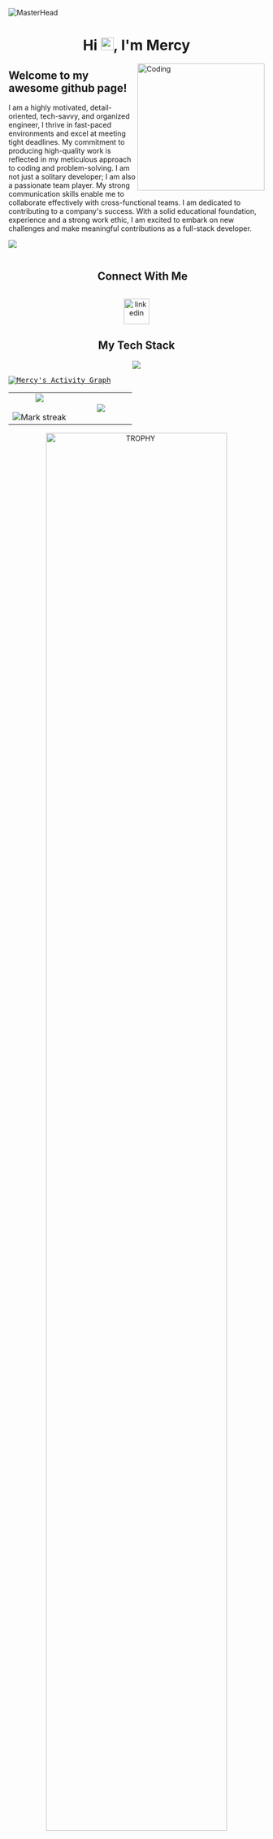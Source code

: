 ![MasterHead](https://developers.giphy.com/branch/master/static/api-512d36c09662682717108a38bbb5c57d.gif)


<h1 align="center">Hi <img src="https://media.giphy.com/media/hvRJCLFzcasrR4ia7z/giphy.gif" width = "25px">, I'm Mercy</h1>

<!-- <img align="right" alt="Coding" width="400" src="https://cdn.dribbble.com/users/1162077/screenshots/3848914/programmer.gif"> -->
<img align="right" alt="Coding" width="250" src="https://media.giphy.com/media/v1.Y2lkPTc5MGI3NjExMmMwNmNlOHRuNThlcTJ2eGR6cTRocWQxOWcxbW9wbjB4MjZ1b2kwbSZlcD12MV9pbnRlcm5hbF9naWZfYnlfaWQmY3Q9Zw/bGgsc5mWoryfgKBx1u/giphy.gif">


<div align="left">
  <h2>Welcome to my awesome github page!</h2>


  <p style="text-align: left;">I am a highly motivated, detail-oriented, tech-savvy, and organized engineer, I thrive in fast-paced environments and excel at meeting tight deadlines. My commitment to producing high-quality work is reflected in my meticulous approach to coding and problem-solving. I am not just a solitary developer; I am also a passionate team player. My strong communication skills enable me to collaborate effectively with cross-functional teams. I am dedicated to contributing to a company's success. With a solid educational foundation, experience and a strong work ethic, I am excited to embark on new challenges and make meaningful contributions as a full-stack developer.</p>
</div>

<!--horizontal divider(gradiant)-->
<img src="https://user-images.githubusercontent.com/73097560/115834477-dbab4500-a447-11eb-908a-139a6edaec5c.gif">

<!-- Connect with me -->
<!--h2 without bottom border-->
<div align="center">
  <div id="user-content-toc">
    <ul align="center">
      <summary><h2 style="display: inline-block">Connect With Me</h2></summary>
    </ul>
  </div>

  <!--icons and links-->
  <p align="center">
    <a href="https://www.linkedin.com/in/mihret-getachew/" target="blank"><img align="center" src="https://user-images.githubusercontent.com/88904952/234979284-68c11d7f-1acc-4f0c-ac78-044e1037d7b0.png" alt="linkedin" height="50" width="50" /></a>
  </p>
</div>


<h2 align="center">My Tech Stack</h2>
<!--tech stack icons-->
<p align="center">
  <a href="https://skillicons.dev">
    <img src="https://skillicons.dev/icons?i=angular,bootstrap,css,cypress,dart,docker,express,firebase,flutter,html,js,jquery,materialui,mongodb,mysql,nestjs,nextjs,nginx,nodejs,postgres,postman,prisma,react,redux,react,sequelize,tailwind,ts,vite,vscode,webpack,wordpress,npm,yarn&perline=6" />
  </a>
</p>

<samp>
  <a href="https://github.com/Mihret-Getachew">
    <img alt="Mercy's Activity Graph" src="https://github-readme-activity-graph.vercel.app/graph?username=Mihret-Getachew&theme=github-compact&hide_border=true" />
  </a>
  <br/>
</samp>

<!--- stats & Trophy (start) -->
<p align="center">
  <!--- stats (start) -->
<table align="center">
<tr border="0">
<td width="50%" align="center">
  
  <img  align="center"  src="https://github-readme-stats.vercel.app/api?username=Mihret-Getachew&theme=dark&show_icons=true&count_private=true&hide_border=true" />
  <br></br>
  <img  title="🔥 Get streak stats for your profile at git.io/streak-stats" alt="Mark streak" src="https://github-readme-streak-stats.herokuapp.com/?user=Mihret-Getachew&theme=dark&hide_border=true" /> 
</td>

<td width="50%" align="center">

  <img  align="center"  src="https://github-readme-stats.anuraghazra1.vercel.app/api/top-langs/?username=Mihret-Getachew&theme=dark&hide_border=true&no-bg=true&no-frame=true&langs_count=10"/>
  
  </td>
</tr>
</table>
<!--- stats (end) -->

<!--- trophy (start) -->
<div align=center>
  <a href="https://github.com/ryo-ma/github-profile-trophy" title="Go to Source">
      <img align="center" width=84% src="https://github-profile-trophy.vercel.app/?username=Mihret-Getachew&theme=tokyonight&row=1&column=6&margin-h=15&margin-w=15&no-bg=true" alt="TROPHY" />
    </a>
  
</div>

</p>  
     
